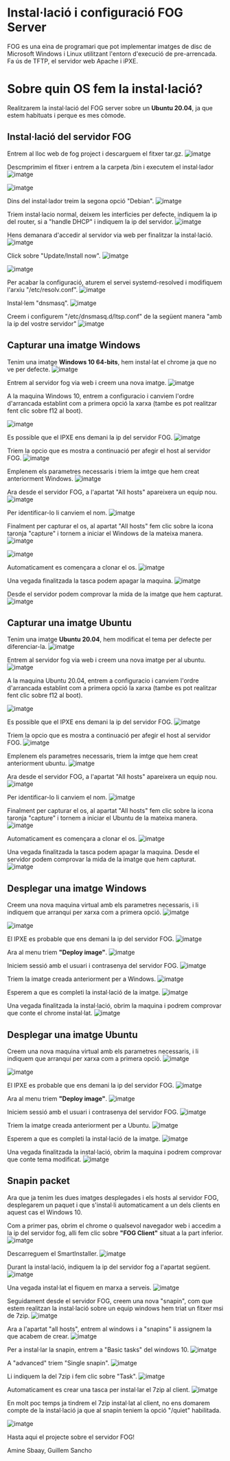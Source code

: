 # Instal·lació i configuració FOG Server

FOG es una eina de programari que pot implementar imatges de disc de Microsoft Windows i Linux utilitzant l'entorn d'execució de pre-arrencada. Fa ús de TFTP, el servidor web Apache i iPXE.


# Sobre quin OS fem la instal·lació?

Realitzarem la instal·lació del FOG server sobre un **Ubuntu 20.04**, ja que estem habituats i perque es mes còmode.

## Instal·lació del servidor FOG

Entrem al lloc web de fog project i descarguem el fitxer tar.gz.
![imatge](/imgs/Selecció_105.png)

Descmprimim el fitxer i entrem a la carpeta /bin i executem el instal·lador
![imatge](/imgs/Selecció_106.png)

![imatge](/imgs/Selecció_107.png)

Dins del instal·lador treim la segona opció "Debian".
![imatge](/imgs/Selecció_108.png)

Triem instal·lacio normal, deixem les interficies per defecte, indiquem la ip del router, si a "handle DHCP" i indiquem la ip del servidor.
![imatge](/imgs/Selecció_210.png)

Hens demanara d'accedir al servidor via web per finalitzar la instal·lació.
![imatge](/imgs/Selecció_212.png)

Click sobre "Update/Install now".
![imatge](/imgs/Selecció_213.png)

![imatge](/imgs/Selecció_116.png)

Per acabar la configuració, aturem el servei systemd-resolved i modifiquem l'arxiu "/etc/resolv.conf".
![imatge](/imgs/Selecció_150.png)

Instal·lem "dnsmasq".
![imatge](/imgs/Selecció_151.png)

Creem i configurem "/etc/dnsmasq.d/ltsp.conf" de la següent manera "amb la ip del vostre servidor"
![imatge](/imgs/Selecció_331.png)

## Capturar una imatge Windows

Tenim una imatge **Windows 10 64-bits**, hem instal·lat el chrome ja que no ve per defecte.
![imatge](/imgs/Selecció_264.png)

Entrem al servidor fog via web i creem una nova imatge.
![imatge](/imgs/Selecció_162.png)

A la maquina Windows 10, entrem a configuracio i canviem l'ordre d'arrancada establint com a primera opció la xarxa (tambe es pot realitzar fent clic sobre f12 al boot).

![imatge](/imgs/Selecció_173.png)

Es possible que el IPXE ens demani la ip del servidor FOG.
![imatge](/imgs/Selecció_214.png)

Triem la opcio que es mostra a continuació per afegir el host al servidor FOG.
![imatge](/imgs/Selecció_231.png)

Emplenem els parametres necessaris i triem la imtge que hem creat anteriorment Windows.
![imatge](/imgs/Selecció_266.png)

Ara desde el servidor FOG, a l'apartat "All hosts" apareixera un equip nou.
![imatge](/imgs/Selecció_267.png)

Per identificar-lo li canviem el nom.
![imatge](/imgs/Selecció_268.png)

Finalment per capturar el os, al apartat "All hosts" fem clic sobre la icona taronja "capture" i tornem a iniciar el Windows de la mateixa manera.
![imatge](/imgs/Selecció_269.png)

![imatge](/imgs/Selecció_271.png)

Automaticament es començara a clonar el os.
![imatge](/imgs/Selecció_272.png)

Una vegada finalitzada la tasca podem apagar la maquina.
![imatge](/imgs/Selecció_273.png)

Desde el servidor podem comprovar la mida de la imatge que hem capturat.
![imatge](/imgs/Selecció_274.png)


## Capturar una imatge Ubuntu

Tenim una imatge **Ubuntu 20.04**, hem modificat el tema per defecte per diferenciar-la.
![imatge](/imgs/Selecció_299.png)

Entrem al servidor fog via web i creem una nova imatge per al ubuntu.
![imatge](/imgs/Selecció_276.png)

A la maquina Ubuntu 20.04, entrem a configuracio i canviem l'ordre d'arrancada establint com a primera opció la xarxa (tambe es pot realitzar fent clic sobre f12 al boot).

![imatge](/imgs/Selecció_173.png)

Es possible que el IPXE ens demani la ip del servidor FOG.
![imatge](/imgs/Selecció_214.png)

Triem la opcio que es mostra a continuació per afegir el host al servidor FOG.
![imatge](/imgs/Selecció_231.png)

Emplenem els parametres necessaris, triem la imtge que hem creat anteriorment ubuntu.
![imatge](/imgs/Selecció_252.png)

Ara desde el servidor FOG, a l'apartat "All hosts" apareixera un equip nou.
![imatge](/imgs/Selecció_253.png)

Per identificar-lo li canviem el nom.
![imatge](/imgs/Selecció_254.png)

Finalment per capturar el os, al apartat "All hosts" fem clic sobre la icona taronja "capture" i tornem a iniciar el Ubuntu de la mateixa manera.
![imatge](/imgs/Selecció_255.png)

Automaticament es començara a clonar el os.
![imatge](/imgs/Selecció_257.png)

Una vegada finalitzada la tasca podem apagar la maquina.
Desde el servidor podem comprovar la mida de la imatge que hem capturat.
![imatge](/imgs/Selecció_261.png)

## Desplegar una imatge Windows

Creem una nova maquina virtual amb els parametres necessaris, i li indiquem que arranqui per xarxa com a primera opció.
![imatge](/imgs/Selecció_285.png)

![imatge](/imgs/Selecció_279.png)

El IPXE es probable que ens demani la ip del servidor FOG.
![imatge](/imgs/Selecció_280.png)

Ara al menu triem **"Deploy image"**.
![imatge](/imgs/Selecció_281.png)

Iniciem sessió amb el usuari i contrasenya del servidor FOG.
![imatge](/imgs/Selecció_282.png)

Triem la imatge creada anteriorment per a Windows.
![imatge](/imgs/Selecció_283.png)

Esperem a que es completi la instal·lació de la imatge.
![imatge](/imgs/Selecció_286.png)

Una vegada finalitzada la instal·lació, obrim la maquina i podrem comprovar que conte el chrome instal·lat.
![imatge](/imgs/Selecció_289.png)


## Desplegar una imatge Ubuntu

Creem una nova maquina virtual amb els parametres necessaris, i li indiquem que arranqui per xarxa com a primera opció.
![imatge](/imgs/Selecció_290.png)

![imatge](/imgs/Selecció_291.png)

El IPXE es probable que ens demani la ip del servidor FOG.
![imatge](/imgs/Selecció_292.png)

Ara al menu triem **"Deploy image"**.
![imatge](/imgs/Selecció_293.png)

Iniciem sessió amb el usuari i contrasenya del servidor FOG.
![imatge](/imgs/Selecció_282.png)

Triem la imatge creada anteriorment per a Ubuntu.
![imatge](/imgs/Selecció_295.png)

Esperem a que es completi la instal·lació de la imatge.
![imatge](/imgs/Selecció_297.png)

Una vegada finalitzada la instal·lació, obrim la maquina i podrem comprovar que conte tema modificat.
![imatge](/imgs/Selecció_299.png)


## Snapin packet

Ara que ja tenim les dues imatges desplegades i els hosts al servidor FOG, desplegarem un paquet i que s'instal·li automaticament a un dels clients en aquest cas el Windows 10.

Com a primer pas, obrim el chrome o qualsevol navegador web i accedim a la ip del servidor fog,
alli fem clic sobre **"FOG Client"** situat a la part inferior.
![imatge](/imgs/Selecció_303.png)

Descarreguem el SmartInstaller.
![imatge](/imgs/Selecció_304.png)

Durant la instal·lació, indiquem la ip del servidor fog a l'apartat següent.
![imatge](/imgs/Selecció_307.png)

Una vegada instal·lat el fiquem en marxa a serveis.
![imatge](/imgs/Selecció_309.png)

Seguidament desde el servidor FOG, creem una nova "snapin", com que estem realitzan la instal·lació sobre un equip windows hem triat un fitxer msi de 7zip.
![imatge](/imgs/Selecció_314.png)

Ara a l'apartat "all hosts", entrem al windows i a "snapins" li assignem la que acabem de crear.
![imatge](/imgs/Selecció_315.png)

Per a instal·lar la snapin, entrem a "Basic tasks" del windows 10.
![imatge](/imgs/Selecció_301.png)

A "advanced" triem "Single snapin".
![imatge](/imgs/Selecció_302.png)

Li indiquem la del 7zip i fem clic sobre "Task".
![imatge](/imgs/Selecció_316.png)

Automaticament es crear una tasca per instal·lar el 7zip al client.
![imatge](/imgs/Selecció_311.png)

En molt poc temps ja tindrem el 7zip instal·lat al client, no ens domarem compte de la instal·lació ja que al snapin teniem la opció "/quiet" habilitada.

![imatge](/imgs/Selecció_328.png)


Hasta aqui el projecte sobre el servidor FOG!

Amine Sbaay, Guillem Sancho

